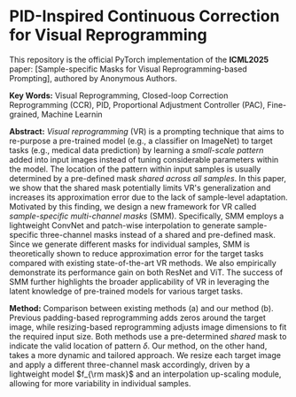 # PID-Inspired Continuous Correction for Visual Reprogramming

This repository is the official PyTorch implementation of the **ICML2025** paper:
[Sample-specific Masks for Visual Reprogramming-based Prompting],
authored by Anonymous Authors.

**Key Words:**
Visual Reprogramming, Closed-loop Correction Reprogramming (CCR), PID, Proportional Adjustment Controller (PAC), Fine-grained, Machine Learnin

**Abstract:**
*Visual reprogramming* (VR) is a prompting technique that aims to re-purpose a pre-trained model (e.g., a classifier on ImageNet) to target tasks (e.g., medical data prediction) by learning a *small-scale pattern* added into input images instead of tuning considerable parameters within the model. 
The location of the pattern within input samples is usually determined by a pre-defined mask *shared across all samples*. 
In this paper, we show that the shared mask potentially limits VR's generalization and increases its approximation error due to the lack of sample-level adaptation.
Motivated by this finding, we design a new framework for VR called *sample-specific multi-channel masks* (SMM). 
Specifically, SMM employs a lightweight ConvNet and patch-wise interpolation to generate sample-specific three-channel masks instead of a shared and pre-defined mask.
Since we generate different masks for individual samples, SMM is theoretically shown to reduce approximation error for the target tasks compared with existing state-of-the-art VR methods. We also empirically demonstrate its performance gain on both ResNet and ViT.
The success of SMM further highlights the broader applicability of VR in leveraging the latent knowledge of pre-trained models for various target tasks.

**Method:**
Comparison between existing methods (a) and our method (b). 
Previous padding-based reprogramming adds zeros around the target image, while resizing-based reprogramming adjusts image dimensions to fit the required input size. 
Both methods use a pre-determined *shared* mask to indicate the valid location of pattern $\delta$. Our method, on the other hand, takes a more dynamic and tailored approach. 
We resize each target image and apply a different three-channel mask accordingly, driven by a lightweight model $f_{\rm mask}$ and an interpolation up-scaling module, allowing for more variability in individual samples.
